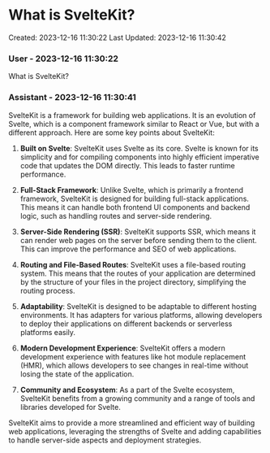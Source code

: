# What is SvelteKit?

Created: 2023-12-16 11:30:22
Last Updated: 2023-12-16 11:30:42

### User - 2023-12-16 11:30:22

What is SvelteKit? 

### Assistant - 2023-12-16 11:30:41

SvelteKit is a framework for building web applications. It is an evolution of Svelte, which is a component framework similar to React or Vue, but with a different approach. Here are some key points about SvelteKit:

1. **Built on Svelte**: SvelteKit uses Svelte as its core. Svelte is known for its simplicity and for compiling components into highly efficient imperative code that updates the DOM directly. This leads to faster runtime performance.

2. **Full-Stack Framework**: Unlike Svelte, which is primarily a frontend framework, SvelteKit is designed for building full-stack applications. This means it can handle both frontend UI components and backend logic, such as handling routes and server-side rendering.

3. **Server-Side Rendering (SSR)**: SvelteKit supports SSR, which means it can render web pages on the server before sending them to the client. This can improve the performance and SEO of web applications.

4. **Routing and File-Based Routes**: SvelteKit uses a file-based routing system. This means that the routes of your application are determined by the structure of your files in the project directory, simplifying the routing process.

5. **Adaptability**: SvelteKit is designed to be adaptable to different hosting environments. It has adapters for various platforms, allowing developers to deploy their applications on different backends or serverless platforms easily.

6. **Modern Development Experience**: SvelteKit offers a modern development experience with features like hot module replacement (HMR), which allows developers to see changes in real-time without losing the state of the application.

7. **Community and Ecosystem**: As a part of the Svelte ecosystem, SvelteKit benefits from a growing community and a range of tools and libraries developed for Svelte.

SvelteKit aims to provide a more streamlined and efficient way of building web applications, leveraging the strengths of Svelte and adding capabilities to handle server-side aspects and deployment strategies.

